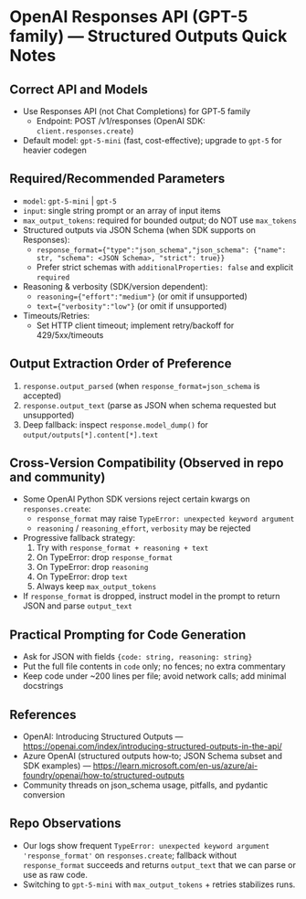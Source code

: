 # OpenAI Responses API (GPT-5 family) — Structured Outputs Quick Notes

## Correct API and Models
- Use Responses API (not Chat Completions) for GPT‑5 family
  - Endpoint: POST /v1/responses (OpenAI SDK: `client.responses.create`)
- Default model: `gpt-5-mini` (fast, cost-effective); upgrade to `gpt-5` for heavier codegen

## Required/Recommended Parameters
- `model`: `gpt-5-mini` | `gpt-5`
- `input`: single string prompt or an array of input items
- `max_output_tokens`: required for bounded output; do NOT use `max_tokens`
- Structured outputs via JSON Schema (when SDK supports on Responses):
  - `response_format={"type":"json_schema","json_schema": {"name": str, "schema": <JSON Schema>, "strict": true}}`
  - Prefer strict schemas with `additionalProperties: false` and explicit `required`
- Reasoning & verbosity (SDK/version dependent):
  - `reasoning={"effort":"medium"}` (or omit if unsupported)
  - `text={"verbosity":"low"}` (or omit if unsupported)
- Timeouts/Retries:
  - Set HTTP client timeout; implement retry/backoff for 429/5xx/timeouts

## Output Extraction Order of Preference
1) `response.output_parsed` (when `response_format=json_schema` is accepted)
2) `response.output_text` (parse as JSON when schema requested but unsupported)
3) Deep fallback: inspect `response.model_dump()` for `output/outputs[*].content[*].text`

## Cross‑Version Compatibility (Observed in repo and community)
- Some OpenAI Python SDK versions reject certain kwargs on `responses.create`:
  - `response_format` may raise `TypeError: unexpected keyword argument`
  - `reasoning` / `reasoning_effort`, `verbosity` may be rejected
- Progressive fallback strategy:
  1) Try with `response_format + reasoning + text`
  2) On TypeError: drop `response_format`
  3) On TypeError: drop `reasoning`
  4) On TypeError: drop `text`
  5) Always keep `max_output_tokens`
- If `response_format` is dropped, instruct model in the prompt to return JSON and parse `output_text`

## Practical Prompting for Code Generation
- Ask for JSON with fields `{code: string, reasoning: string}`
- Put the full file contents in `code` only; no fences; no extra commentary
- Keep code under ~200 lines per file; avoid network calls; add minimal docstrings

## References
- OpenAI: Introducing Structured Outputs — https://openai.com/index/introducing-structured-outputs-in-the-api/
- Azure OpenAI (structured outputs how‑to; JSON Schema subset and SDK examples) — https://learn.microsoft.com/en-us/azure/ai-foundry/openai/how-to/structured-outputs
- Community threads on json_schema usage, pitfalls, and pydantic conversion

## Repo Observations
- Our logs show frequent `TypeError: unexpected keyword argument 'response_format'` on `responses.create`; fallback without `response_format` succeeds and returns `output_text` that we can parse or use as raw code.
- Switching to `gpt-5-mini` with `max_output_tokens` + retries stabilizes runs.
